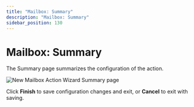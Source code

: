 ```yaml
---
title: "Mailbox: Summary"
description: "Mailbox: Summary"
sidebar_position: 130
---
```


# Mailbox: Summary

The Summary page summarizes the configuration of the action.

![New Mailbox Action Wizard Summary page](/images/accessanalyzer/11.6/admin/action/mailbox/summary.webp)

Click **Finish** to save configuration changes and exit, or **Cancel** to exit with saving.
